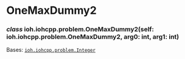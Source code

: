 # OneMaxDummy2


### _class_ ioh.iohcpp.problem.OneMaxDummy2(self: ioh.iohcpp.problem.OneMaxDummy2, arg0: int, arg1: int)
Bases: [`ioh.iohcpp.problem.Integer`](ioh.iohcpp.problem.Integer.md#ioh.iohcpp.problem.Integer)
